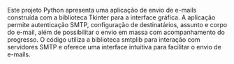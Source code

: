 Este projeto Python apresenta uma aplicação de envio de e-mails construída com a biblioteca Tkinter para a interface gráfica. 
A aplicação permite autenticação SMTP, configuração de destinatários, assunto e corpo do e-mail, além de possibilitar o envio em massa com acompanhamento do progresso.
O código utiliza a biblioteca smtplib para interação com servidores SMTP e oferece uma interface intuitiva para facilitar o envio de e-mails.
